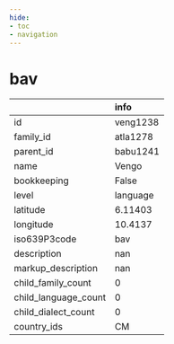 ```yaml
---
hide:
- toc
- navigation
---
```

# bav
|                      | info     |
|:---------------------|:---------|
| id                   | veng1238 |
| family_id            | atla1278 |
| parent_id            | babu1241 |
| name                 | Vengo    |
| bookkeeping          | False    |
| level                | language |
| latitude             | 6.11403  |
| longitude            | 10.4137  |
| iso639P3code         | bav      |
| description          | nan      |
| markup_description   | nan      |
| child_family_count   | 0        |
| child_language_count | 0        |
| child_dialect_count  | 0        |
| country_ids          | CM       |